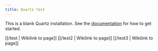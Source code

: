 ```yaml
---
title: Quartz Test
---
```


This is a blank Quartz installation.
See the [documentation](https://quartz.jzhao.xyz) for how to get started.


[[/test | Wikilink to page]]
[[/test2 | Wikilink to page]]
[[/test3 | Wikilink to page]]
